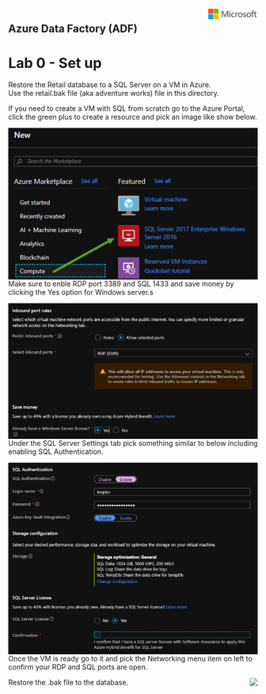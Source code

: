 <img style="float: right;" src="../../graphics/solutions-microsoft-logo-small.png">

## Azure Data Factory (ADF) 
# Lab 0 - Set up

Restore the Retail database to a SQL Server on a VM in Azure.  
Use the retail.bak file (aka adventure works) file in this directory.

If you need to create a VM with SQL from scratch go to the Azure Portal, click the green plus to create a resource and
pick an image like show below.

<img style="float: right;" src="../../graphics/createsqlvm.png">


Make sure to enble RDP port 3389 and SQL 1433 and save money by clicking the Yes option for Windows server.s

<img style="float: right;" src="../../graphics/sqlvmscreen1.png">


Under the SQL Server Settings tab pick something similar to below including enabling SQL Authentication.

<img style="float: right;" src="../../graphics/sqlvmscreen2.png">


Once the VM is ready go to it and pick the Networking menu item on left to confirm your RDP and SQL ports are open.

<img style="float: right;" src="../../graphics/sqlvmscreen3.png.png">

Restore the .bak file to the database.
